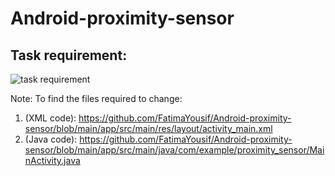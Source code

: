 # Android-proximity-sensor

## Task requirement:

![task requirement](https://user-images.githubusercontent.com/49322171/129362399-2c2ac9fc-b741-4aca-9582-f831bcfb0d9e.PNG)

Note: To find the files required to change:
1. (XML code): https://github.com/FatimaYousif/Android-proximity-sensor/blob/main/app/src/main/res/layout/activity_main.xml
2. (Java code): https://github.com/FatimaYousif/Android-proximity-sensor/blob/main/app/src/main/java/com/example/proximity_sensor/MainActivity.java

